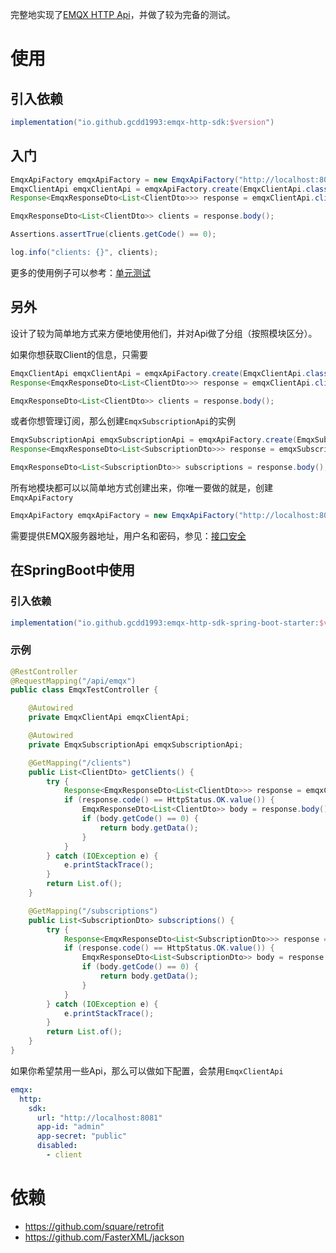 完整地实现了[EMQX HTTP Api](https://docs.emqx.cn/broker/v4.3/advanced/http-api.html)，并做了较为完备的测试。

# 使用

## 引入依赖

```groovy
implementation("io.github.gcdd1993:emqx-http-sdk:$version")
```

## 入门

```java
EmqxApiFactory emqxApiFactory = new EmqxApiFactory("http://localhost:8081", "admin", "public");
EmqxClientApi emqxClientApi = emqxApiFactory.create(EmqxClientApi.class);
Response<EmqxResponseDto<List<ClientDto>>> response = emqxClientApi.clients(Collections.emptyMap()).execute();

EmqxResponseDto<List<ClientDto>> clients = response.body();

Assertions.assertTrue(clients.getCode() == 0);

log.info("clients: {}", clients);
```

更多的使用例子可以参考：[单元测试](https://github.com/gcdd1993/emqx-java-sdk/tree/master/emqx-http-sdk/src/test/java/io/github/gcdd1993/emqx/sdk/http)

## 另外

设计了较为简单地方式来方便地使用他们，并对Api做了分组（按照模块区分）。

如果你想获取Client的信息，只需要

```java
EmqxClientApi emqxClientApi = emqxApiFactory.create(EmqxClientApi.class);
Response<EmqxResponseDto<List<ClientDto>>> response = emqxClientApi.clients(Collections.emptyMap()).execute();

EmqxResponseDto<List<ClientDto>> clients = response.body();
```

或者你想管理订阅，那么创建`EmqxSubscriptionApi`的实例

```java
EmqxSubscriptionApi emqxSubscriptionApi = emqxApiFactory.create(EmqxSubscriptionApi.class);
Response<EmqxResponseDto<List<SubscriptionDto>>> response = emqxSubscriptionApi.subscriptions(Collections.emptyMap()).execute();

EmqxResponseDto<List<SubscriptionDto>> subscriptions = response.body();
```

所有地模块都可以以简单地方式创建出来，你唯一要做的就是，创建`EmqxApiFactory`

```java
EmqxApiFactory emqxApiFactory = new EmqxApiFactory("http://localhost:8081", "admin", "public");
```

需要提供EMQX服务器地址，用户名和密码，参见：[接口安全](https://docs.emqx.cn/broker/v4.3/advanced/http-api.html#%E6%8E%A5%E5%8F%A3%E5%AE%89%E5%85%A8)

## 在SpringBoot中使用

### 引入依赖

```groovy
implementation("io.github.gcdd1993:emqx-http-sdk-spring-boot-starter:$version")
```

### 示例

```java
@RestController
@RequestMapping("/api/emqx")
public class EmqxTestController {

    @Autowired
    private EmqxClientApi emqxClientApi;

    @Autowired
    private EmqxSubscriptionApi emqxSubscriptionApi;

    @GetMapping("/clients")
    public List<ClientDto> getClients() {
        try {
            Response<EmqxResponseDto<List<ClientDto>>> response = emqxClientApi.clients(Collections.emptyMap()).execute();
            if (response.code() == HttpStatus.OK.value()) {
                EmqxResponseDto<List<ClientDto>> body = response.body();
                if (body.getCode() == 0) {
                    return body.getData();
                }
            }
        } catch (IOException e) {
            e.printStackTrace();
        }
        return List.of();
    }

    @GetMapping("/subscriptions")
    public List<SubscriptionDto> subscriptions() {
        try {
            Response<EmqxResponseDto<List<SubscriptionDto>>> response = emqxSubscriptionApi.subscriptions(Collections.emptyMap()).execute();
            if (response.code() == HttpStatus.OK.value()) {
                EmqxResponseDto<List<SubscriptionDto>> body = response.body();
                if (body.getCode() == 0) {
                    return body.getData();
                }
            }
        } catch (IOException e) {
            e.printStackTrace();
        }
        return List.of();
    }
}
```

如果你希望禁用一些Api，那么可以做如下配置，会禁用`EmqxClientApi`

```yaml
emqx:
  http:
    sdk:
      url: "http://localhost:8081"
      app-id: "admin"
      app-secret: "public"
      disabled:
        - client
```

# 依赖

- https://github.com/square/retrofit
- https://github.com/FasterXML/jackson